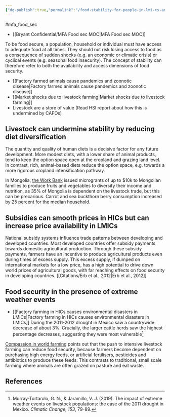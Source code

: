 ```yaml
---
{"dg-publish":true,"permalink":"/food-stability-for-people-in-lmi-cs-and-animal-agriculture/","tags":["#mfa_food_sec"],"created":"2025-10-23T17:42:43.747+01:00","updated":"2025-10-23T18:06:08.678+01:00"}
---
```


#mfa_food_sec 

- [[Bryant Confidential/MFA Food sec MOC\|MFA Food sec MOC]]

To be food secure, a population, household or individual must have access to adequate food at all times. They should not risk losing access to food as a consequence of sudden shocks (e.g. an economic or climatic crisis) or cyclical events (e.g. seasonal food insecurity). The concept of stability can therefore refer to both the availability and access dimensions of food security.

- [[Factory farmed animals cause pandemics and zoonotic disease\|Factory farmed animals cause pandemics and zoonotic disease]]
- [[Market shocks due to livestock farming\|Market shocks due to livestock farming]]
- Livestock are a store of value (Read HSI report about how this is undermined by CAFOs)

## Livestock can undermine stability by reducing diet diversification
The quantity and quality of human diets is a decisive factor for any future development. More modest diets, with a lower share of animal products, tend to keep the option space open at the cropland and grazing land level. In contrast, rich, animal-based diets reduce the option space, e.g. towards a more rigorous cropland intensification pathway.

In Mongolia, [the Work Bank](https://www.worldbank.org/en/results/2020/11/30/bringing-herders-closer-to-markets-and-livestock-services) issued microgrants of up to $10k to Mongolian families to produce fruits and vegetables to diversify their income and nutrition, as 35% of Mongolia is dependent on the livestock trade, but this can be precarious. Carrot and sea buckthorn berry consumption increased by 25 percent for the median household.
## Subsidies can smooth prices in HICs but can increase price availability in LMICs
National subsidy systems influence trade patterns between developing and developed countries. Most developed countries offer subsidy payments towards domestic agricultural production. Through these subsidy payments, farmers have an incentive to produce agricultural products even during times of excess supply. This excess supply, if dumped on international markets for a low price, has a high potential to drive down world prices of agricultural goods, with far reaching effects on food security in developing countries. [[Citations/Erb et al., 2012\|Erb et al., 2012]]

## Food security in the presence of extreme weather events
- [[Factory farming in HICs causes environmental disasters in LMICs\|Factory farming in HICs causes environmental disasters in LMICs]]
During the 2011-2012 drought in Mexico saw a countrywide decrease of about 3%. Crucially, the larger cattle herds saw the highest percentage decreases, suggesting they were most vulnerable[^1]

[Compassion in world farming](https://www.ciwf.org.uk/media/3758839/Food-security-and-farm-animal-welfare-briefing.pdf) points out that the push to intensive livestock farming can reduce food security, because farmers become dependent on purchasing high energy feeds, or artificial fertilisers, pesticides and antibiotics to produce these feeds. This contrasts to traditional, small scale farming where animals are often grazed on pasture and eat waste.

## References
[^1]: Murray-Tortarolo, G. N., & Jaramillo, V. J. (2019). The impact of extreme weather events on livestock populations: the case of the 2011 drought in Mexico. _Climatic Change_, _153_, 79-89.